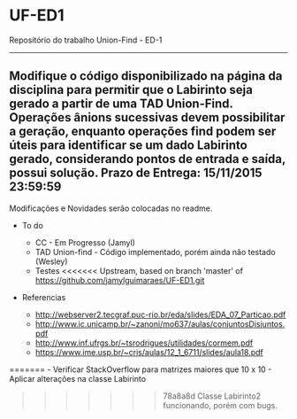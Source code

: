 # UF-ED1
Repositório do trabalho Union-Find - ED-1

---------------------
Modifique o código disponibilizado na página da disciplina para permitir que o Labirinto seja gerado a partir de uma TAD Union-Find. Operações ânions sucessivas devem possibilitar a geração, enquanto operações find podem ser úteis para identificar se um dado Labirinto gerado, considerando pontos de entrada e saída, possui solução. 
Prazo de Entrega: 15/11/2015 23:59:59
--------------------- 

Modificações e Novidades serão colocadas no readme.
* To do 
	- CC - Em Progresso (Jamyl)
	- TAD Union-find - Código implementado, porém ainda não testado (Wesley)
	- Testes
<<<<<<< Upstream, based on branch 'master' of https://github.com/jamylguimaraes/UF-ED1.git

* Referencias
	- http://webserver2.tecgraf.puc-rio.br/eda/slides/EDA_07_Particao.pdf
	- http://www.ic.unicamp.br/~zanoni/mo637/aulas/conjuntosDisjuntos.pdf
	- http://www.inf.ufrgs.br/~tsrodrigues/utilidades/cormem.pdf
	- https://www.ime.usp.br/~cris/aulas/12_1_6711/slides/aula18.pdf
	
=======
	- Verificar StackOverflow para matrizes maiores que 10 x 10
	- Aplicar alterações na classe Labirinto
>>>>>>> 78a8a8d Classe Labirinto2 funcionando, porém com bugs.
